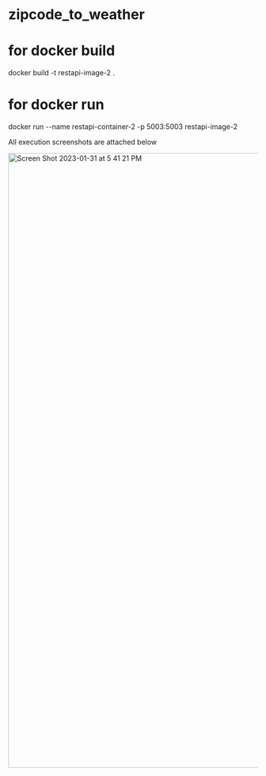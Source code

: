 # zipcode_to_weather


# for docker build

docker build -t restapi-image-2 .

# for docker run

docker run --name restapi-container-2 -p 5003:5003 restapi-image-2

All execution screenshots are attached below

<img width="1242" alt="Screen Shot 2023-01-31 at 5 41 21 PM" src="https://user-images.githubusercontent.com/124090003/215927440-0910dc8a-fd3b-491d-a0d0-013a45ac8433.png">

